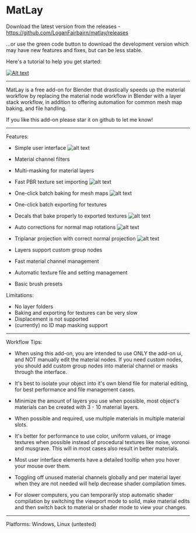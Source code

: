 # MatLay

Download the latest version from the releases - https://github.com/LoganFairbairn/matlay/releases

...or use the green code button to download the development version which may have new features and fixes, but can be less stable.

Here's a tutorial to help you get started:

[![Alt text](http://i3.ytimg.com/vi/o-fT5MXs5ds/hqdefault.jpg)](https://www.youtube.com/watch?v=o-fT5MXs5ds)

-----

MatLay is a free add-on for Blender that drastically speeds up the material workflow by replacing the material node workflow in Blender with a layer stack workflow, in addition to offering automation for common mesh map baking, and file handling.

If you like this add-on please star it on github to let me know!

-----

Features:
- Simple user interface
![alt text](https://raw.githubusercontent.com/LoganFairbairn/matlay/main/promo/UIExample.png?raw=true)

- Material channel filters

- Multi-masking for material layers

- Fast PBR texture set importing
![alt text](https://raw.githubusercontent.com/LoganFairbairn/matlay/main/promo/ImportTextureSetShowcase.gif?raw=true)

- One-click batch baking for mesh maps
![alt text](https://raw.githubusercontent.com/LoganFairbairn/matlay/main/promo/BakingExamples.jpg?raw=true)

- One-click batch exporting for textures

- Decals that bake properly to exported textures
![alt text](https://raw.githubusercontent.com/LoganFairbairn/matlay/main/promo/DecalShowcase.gif?raw=true)

- Auto corrections for normal map rotations
![alt text](https://raw.githubusercontent.com/LoganFairbairn/matlay/main/promo/NormalRotationCorrectionShowcase.gif?raw=true)

- Triplanar projection with correct normal projection
![alt text](https://raw.githubusercontent.com/LoganFairbairn/matlay/main/promo/TriplanarShowcase.gif?raw=true)

- Layers support custom group nodes

- Fast material channel management

- Automatic texture file and setting management

- Basic brush presets

Limitations:
- No layer folders
- Baking and exporting for textures can be very slow
- Displacement is not supported
- (currently) no ID map masking support

-----

Workflow Tips:
- When using this add-on, you are intended to use ONLY the add-on ui, and NOT manually edit the material nodes. If you need custom nodes, you should add custom group nodes into material channel or masks through the interface.

- It's best to isolate your object into it's own blend file for material editing, for best performance and file management cases.

- Minimize the amount of layers you use when possible, most object's materials can be created with 3 - 10 material layers.

- When possible and required, use multiple materials in multiple material slots.

- It's better for performance to use color, uniform values, or image textures when possible instead of procedural textures like noise, voronoi and musgrave. This will in most cases also result in better materials.

- Most user interface elements have a detailed tooltip when you hover your mouse over them.

- Toggling off unused material channels globally and per material layer when they are not needed will help decrease shader compilation times.

- For slower computers, you can temporarily stop automatic shader compilation by switching the viewport mode to solid, make material edits and then switch back to material or shader mode to view your changes.

-----

Platforms: Windows, Linux (untested)